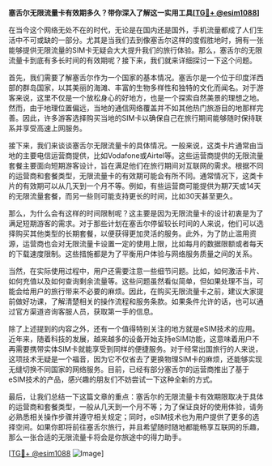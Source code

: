 **塞舌尔无限流量卡有效期多久？带你深入了解这一实用工具[[TG💪+ @esim1088](https://t.me/s/esim1088)]**

在当今这个网络无处不在的时代，无论是在国内还是国外，手机流量都成了人们生活中不可或缺的一部分。尤其是当我们去到像塞舌尔这样的度假胜地时，拥有一张能够提供无限流量的SIM卡无疑会大大提升我们的旅行体验。那么，塞舌尔的无限流量卡到底有多长时间的有效期呢？接下来，我们就来详细探讨一下这个问题。

首先，我们需要了解塞舌尔作为一个国家的基本情况。塞舌尔是一个位于印度洋西部的群岛国家，以其美丽的海滩、丰富的生物多样性和独特的文化而闻名。对于游客来说，这里不仅是一个放松身心的好地方，也是一个探索自然美景的理想之地。然而，由于地理位置偏远，当地的通信网络覆盖并不如其他热门旅游目的地那样完善。因此，许多游客选择购买当地的SIM卡以确保自己在旅行期间能够随时保持联系并享受高速上网服务。

接下来，我们来谈谈塞舌尔无限流量卡的具体情况。一般来说，这类卡片通常由当地的主要电信运营商提供，比如Vodafone或Airtel等。这些运营商提供的无限流量套餐主要面向短期游客设计，旨在满足他们在旅行期间对互联网的需求。根据不同的运营商和套餐类型，无限流量卡的有效期可能会有所不同。通常情况下，这类卡片的有效期可以从几天到一个月不等。例如，有些运营商可能提供为期7天或14天的无限流量套餐，而另一些则可能支持更长的时间，比如30天甚至更久。

那么，为什么会有这样的时间限制呢？这主要是因为无限流量卡的设计初衷是为了满足短期游客的需求。对于那些计划在塞舌尔停留较长时间的人来说，他们可以选择购买其他类型的长期套餐，以便获得更加灵活的服务。此外，为了防止滥用资源，运营商也会对无限流量卡设置一定的使用上限，比如每月的数据限额或者每天的下载速度限制。这些措施都是为了平衡用户体验与网络服务质量之间的关系。

当然，在实际使用过程中，用户还需要注意一些细节问题。比如，如何激活卡片、如何充值以及如何查询剩余流量等。这些问题虽然看似简单，但如果处理不当，可能会给用户的旅行带来不必要的麻烦。因此，在购买无限流量卡之前，建议大家提前做好功课，了解清楚相关的操作流程和服务条款。如果条件允许的话，也可以通过官方渠道咨询客服人员，获取第一手的信息。

除了上述提到的内容之外，还有一个值得特别关注的地方就是eSIM技术的应用。近年来，随着科技的发展，越来越多的设备开始支持eSIM功能，这意味着用户不再需要携带实体SIM卡就能享受到同样的便捷服务。对于经常出国旅行的人来说，这项技术无疑是一个福音，因为它不仅省去了更换物理SIM卡的麻烦，还能够实现无缝切换不同国家的网络服务。目前，已经有部分塞舌尔的运营商推出了基于eSIM技术的产品，感兴趣的朋友们不妨尝试一下这种全新的方式。

最后，让我们总结一下这篇文章的重点：塞舌尔的无限流量卡有效期限取决于具体的运营商和套餐类型，一般从几天到一个月不等；为了保证良好的使用体验，请务必熟悉相关操作步骤并遵守相关规定；同时，eSIM技术也为用户提供了更多的选择空间。如果你即将前往塞舌尔旅行，并且希望随时随地都能畅享互联网的乐趣，那么一张合适的无限流量卡将会是你旅途中的得力助手。

[[TG💪+ @esim1088](https://t.me/s/esim1088) ![Image](https://i.postimg.cc/4NQfJmqS/Snipaste-2025-05-13-00-14-12.png)]